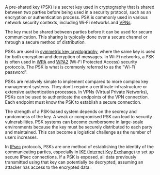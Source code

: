 A pre-shared key (PSK) is a secret key used in cryptography that is shared between two parties before being used in a security protocol, such as an encryption or authentication process. PSK is commonly used in various network security contexts, including Wi-Fi networks and [VPNs](../security/vpns.md).

The key must be shared between parties before it can be used for secure communication. This sharing is typically done over a secure channel or through a secure method of distribution.

PSKs are used in [symmetric key cryptography](../cryptography/symmetric.md), where the same key is used for both encryption and decryption of messages. In Wi-Fi networks, a PSK is often used in [WPA](../protocols/wpa.md) and [WPA2](../protocols/wpa2.md) (Wi-Fi Protected Access) security protocols. The PSK is what is commonly referred to as the "Wi-Fi password".

PSKs are relatively simple to implement compared to more complex key management systems. They don't require a certificate infrastructure or extensive authentication processes. In VPNs (Virtual Private Networks), PSKs can be used to authenticate the endpoints of the VPN connection. Each endpoint must know the PSK to establish a secure connection.

The strength of a PSK-based system depends on the secrecy and randomness of the key. A weak or compromised PSK can lead to security vulnerabilities. PSK systems can become cumbersome in large-scale environments because the key must be securely distributed to each party and maintained. This can become a logistical challenge as the number of users increases.

In [IPsec](../protocols/ipsec.md) protocols, PSKs are one method of establishing the identity of the communicating parties, especially in [IKE (Internet Key Exchange)](../protocols/ike.md) to set up secure IPsec connections. If a PSK is exposed, all data previously transmitted using that key can potentially be decrypted, assuming an attacker has access to the encrypted data.

